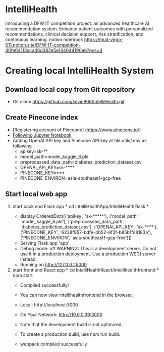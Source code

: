 # IntelliHealth
Introducing a DFW IT competition project: an advanced healthcare AI recommendation system. Enhance patient outcomes with personalized recommendations, clinical decision support, risk stratification, and continuous learning.
notion notebook
https://mud-virgo-611.notion.site/DFW-IT-competition-40fe04113aca46d382e5e144644190eb?pvs=4

# Creating local IntelliHealth System
## Download local copy from Git repository 
  * Git clone https://github.com/kevin866/IntelliHealth.git

## Create Pinecone index
  * [Registering account of Pinecone] (https://www.pinecone.io/)
  * [Following Jupyter Notebook](https://github.com/kevin866/IntelliHealth/blob/justin/chatbot/diabetes_KB/pinecone_index_cdc_diabetes.ipynb)
  * Adding OpenAI API key and Pinecone API key at file utils/.env as following
    * apikey=sk-**
    * model_path=model_kaggle_6.pkl
    * preprocessed_data_path=diabetes_prediction_dataset.csv
    * OPENAI_API_KEY=sk-****
    * PINECONE_KEY=***
    * PINECONE_ENVIRON=asia-southeast1-gcp-free


## Start local web app 
  1. start back end Flask app
    * cd IntelliHealthApp/IntelliHealthFlask
    * <python app.py>
      * display OrderedDict([('apikey', 'sk-*****'), ('model_path', 'model_kaggle_6.pkl'), ('preprocessed_data_path', 'diabetes_prediction_dataset.csv'), ('OPENAI_API_KEY', 'sk-****'), ('PINECONE_KEY', '6238f957-bdfe-4b52-8f3f-b85b1fd8183a'), ('PINECONE_ENVIRON', 'asia-southeast1-gcp-free')])
     * Serving Flask app 'app'
     * Debug mode: off
     WARNING: This is a development server. Do not use it in a production deployment. Use a production WSGI server instead.
     * Running on http://127.0.0.1:5000
  2. start front end React app
    * cd IntelliHealthReact/intellihealthfrontend
    * npm start 
      * Compiled successfully!

      * You can now view intellihealthfrontend in the browser.

      * Local:            http://localhost:3000
      * On Your Network:  http://10.0.0.39:3000

      * Note that the development build is not optimized.
      * To create a production build, use npm run build.

      * webpack compiled successfully

    


